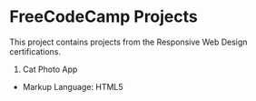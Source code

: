 # FreeCodeCamp Projects
This project contains projects from the Responsive Web Design certifications. 
1. Cat Photo App
- Markup Language: HTML5

